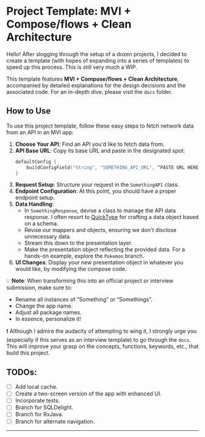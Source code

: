 # Project Template: MVI + Compose/flows + Clean Architecture

Hello! After slogging through the setup of a dozen projects, I decided to create a template (with hopes of expanding into a series of templates) to speed up this process. This is still very much a WIP.

This template features **MVI + Compose/flows + Clean Architecture**, accompanied by detailed explanations for the design decisions and the associated code. For an in-depth dive, please visit the `docs` folder.

## How to Use

To use this project template, follow these easy steps to fetch network data from an API in an MVI app:

1. **Choose Your API**: Find an API you'd like to fetch data from.
2. **API Base URL**: Copy its base URL and paste in the designated spot:
    ```kotlin
    defaultConfig {
        buildConfigField("String", "SOMETHING_API_URL", “PASTE URL HERE”)
    }
    ```
3. **Request Setup**: Structure your request in the `SomethingAPI` class.
4. **Endpoint Configuration**: At this point, you should have a proper endpoint setup.
5. **Data Handling**:
   - In `SomethingResponse`, devise a class to manage the API data response. I often resort to [QuickType](https://quicktype.io/) for crafting a data object based on a schema.
   - Revise our mappers and objects, ensuring we don't disclose unnecessary data.
   - Stream this down to the presentation layer.
   - Make the presentation object reflecting the provided data. For a hands-on example, explore the `Pokemon` branch.
6. **UI Changes**: Display your new presentation object in whatever you would like, by modifying the compose code.



💡 **Note**: When transforming this into an official project or interview submission, make sure to:
- Rename all instances of “Something” or “Somethings”.
- Change the app name.
- Adjust all package names.
- In essence, personalize it!

❗ Although I admire the audacity of attempting to wing it, I strongly urge you (especially if this serves as an interview template) to go through the `docs`. This will improve your grasp on the concepts, functions, keywords, etc., that build this project.

## TODOs:

- [ ] Add local cache.
- [ ] Create a two-screen version of the app with enhanced UI.
- [ ] Incorporate tests.
- [ ] Branch for SQLDelight.
- [ ] Branch for RxJava.
- [ ] Branch for alternate navigation.

---
